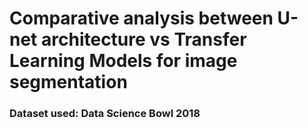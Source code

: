 <h1>Comparative analysis between U-net architecture vs Transfer Learning Models for image segmentation</h1>
<h3>Dataset used: Data Science Bowl 2018 </h3>
